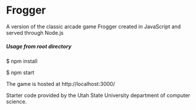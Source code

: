 # Frogger

A version of the classic arcade game Frogger created in JavaScript and served through Node.js

##### Usage from root directory
$ npm install

$ npm start

The game is hosted at http://localhost:3000/

Starter code provided by the Utah State University department of computer science.
